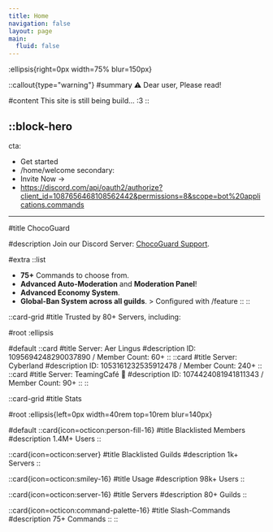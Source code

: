 ```yaml
---
title: Home
navigation: false
layout: page
main:
  fluid: false
---
```


:ellipsis{right=0px width=75% blur=150px}

::callout{type="warning"}
#summary
⚠️ Dear user, Please read!

#content
This site is still being build... :3
::

::block-hero
---
cta:
  - Get started
  - /home/welcome
secondary:
  - Invite Now →
  - https://discord.com/api/oauth2/authorize?client_id=1087656468108562442&permissions=8&scope=bot%20applications.commands
---

#title
ChocoGuard

#description
Join our Discord Server: [ChocoGuard Support](https://www.discord.gg/HmjcHweWR4).

#extra
  ::list
  - **75+** Commands to choose from.
  - **Advanced Auto-Moderation** and **Moderation Panel**!
  - **Advanced Economy System**.
  - **Global-Ban System across all guilds**. > Configured with /feature
  ::
::


::card-grid
#title
Trusted by 80+ Servers, including:

#root
:ellipsis

#default
  ::card
  #title
  Server: Aer Lingus
  #description
  ID: 1095694248290037890 / Member Count: 60+
  ::
  ::card
  #title
  Server: Cyberland
  #description
  ID: 1053161232535912478 / Member Count: 240+
  ::
  ::card
  #title
  Server: TeamingCafé 🍃
  #description
  ID: 1074424081941811343 / Member Count: 90+
  ::
::


::card-grid
#title
Stats

#root
:ellipsis{left=0px width=40rem top=10rem blur=140px}

#default
  ::card{icon=octicon:person-fill-16}
  #title
  Blacklisted Members
  #description
  1.4M+ Users
  ::

  ::card{icon=octicon:server}
  #title
  Blacklisted Guilds
  #description
  1k+ Servers
  ::

  ::card{icon=octicon:smiley-16}
  #title
  Usage
  #description
  98k+ Users
  ::

  ::card{icon=octicon:server-16}
  #title
  Servers
  #description
  80+ Guilds
  ::

  ::card{icon=octicon:command-palette-16}
  #title
  Slash-Commands
  #description
  75+ Commands
  ::
::